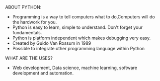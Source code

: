 ABOUT PYTHON: 

- Programming is a way to tell computers what to do,Computers will do the hardwork for you.
- Python is easy to learn, simple to understand. Don't forget your fundamentals.
- Python is platform independent which makes debugging very easy.
- Created by Guido Van Rossum in 1989
- Possible to integrate other programming language within Python

WHAT ARE THE USES?
- Web development, Data science, machine learning, software development and automation. 
